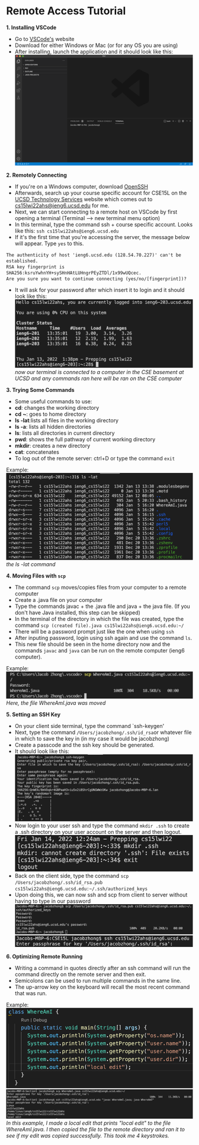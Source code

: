 # Remote Access Tutorial

**1. Installing VSCode**
- Go to [VSCode's](https://code.visualstudio.com/) website
- Download for either Windows or Mac (or for any OS you are using)
- After installing, launch the application and it should look like this: 
![Image](VSCodeScreenshot.png)

**2. Remotely Connecting**
- If you're on a Windows computer, download [OpenSSH](https://docs.microsoft.com/en-us/windows-server/administration/openssh/openssh_install_firstuse)
- Afterwards, search up your course specific account for CSE15L on the [UCSD Technology Services](https://sdacs.ucsd.edu/~icc/index.php) website which comes out to cs15lwi22ahs@ieng6.ucsd.edu for me.
- Next, we can start connecting to a remote host on VSCode by first opening a terminal (Terminal --> new terminal menu option)
- In this terminal, type the command ssh + course specific account. Looks like this: `ssh cs15lwi22ahs@ieng6.ucsd.edu`
- If it's the first time that you're accessing the server, the message below will appear. Type `yes` to this. 
```
The authenticity of host 'ieng6.ucsd.edu (128.54.70.227)' can't be established.
RSA key fingerprint is SHA256:ksruYwhnYH+sySHnHAtLUHngrPEyZTDl/1x99wUQcec.
Are you sure you want to continue connecting (yes/no/[fingerprint])?
```
- It will ask for your password after which insert it to login and it should look like this:
![Image](sshloginmessage.png)
*now our terminal is connected to a computer in the CSE basement at UCSD and any commands ran here will be ran on the CSE computer*

**3. Trying Some Commands**
- Some useful commands to use: 
- **cd**: changes the working directory
- **cd** **~**: goes to home directory
- **ls -lat**:lists all files in the working directory
- **ls -a**: lists all hidden directories
- **ls**: lists all directories in current directory
- **pwd**: shows the full pathway of current working directory
- **mkdir**: creates a new directory
- **cat**: concatenates
- To log out of the remote server: ctrl+D or type the command `exit`

Example: ![Image](lslatscreenshot.png)
*the ls -lat command*

**4. Moving Files with `scp`**
- The command `scp` moves/copies files from your computer to a remote computer
- Create a .java file on your computer
- Type the commands javac + the .java file and java + the java file. (If you don't have Java installed, this step can be skipped)
- In the terminal of the directory in which the file was created, type the command `scp (created file).java cs15lwi22ahs@ieng6.ucsd.edu:~/`
- There will be a password prompt just like the one when using `ssh`
- After inputing password, login using ssh again and use the command `ls`. 
- This new file should be seen in the home directory now and the commands `javac` and `java` can be run on the remote computer (ieng6 computer).

Example: ![Image](movingfilesscp.png)
*Here, the file WhereAmI.java was moved*

**5. Setting an SSH Key**
- On your client side terminal, type the command `ssh-keygen'
- Next, type the command `/Users/jacobzhong/.ssh/id_rsa`or whatever file in which to save the key in (in my case it would be jacobzhong)
- Create a passcode and the ssh key should be generated.
- It should look like this:
![Image](keygen&save.png)
- Now login to your user ssh and type the command `mkdir .ssh` to create a .ssh directory on your user account on the server and then logout.
![Image](creatingsshdir.png)
- Back on the client side, type the command `scp /Users/jacobzhong/.ssh/id_rsa.pub cs15lwi22ahs@ieng6.ucsd.edu:~/.ssh/authorized_keys`
- Upon doing this, we can now ssh and scp from client to server without having to type in our password
![Image](copykeytouserssh.png)
![Image](testingsshkey.png)

**6. Optimizing Remote Running**
- Writing a command in quotes directly after an ssh command will run the command directly on the remote server and then exit.
- Semicolons can be used to run multiple commands in the same line.
- The up-arrow key on the keyboard will recall the most recent command that was run.

Example: 
![Image](localedit.png)
![Image](keystrokes.png)
*In this example, I made a local edit that prints "local edit" to the file WhereAmI.java.
I then copied the file to the remote directory and ran it to see if my edit was copied successfully.
This took me 4 keystrokes.*
